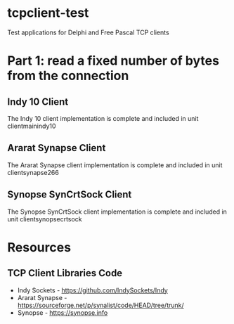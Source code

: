 # tcpclient-test
Test applications for Delphi and Free Pascal TCP clients

# Part 1: read a fixed number of bytes from the connection

## Indy 10 Client

The Indy 10 client implementation is complete and included in unit clientmainindy10

## Ararat Synapse Client

The Ararat Synapse client implementation is complete and included in unit clientsynapse266

## Synopse SynCrtSock Client

The Synopse SynCrtSock client implementation is complete and included in unit clientsynopsecrtsock

# Resources
## TCP Client Libraries Code

* Indy Sockets - https://github.com/IndySockets/Indy
* Ararat Synapse - https://sourceforge.net/p/synalist/code/HEAD/tree/trunk/
* Synopse - https://synopse.info


